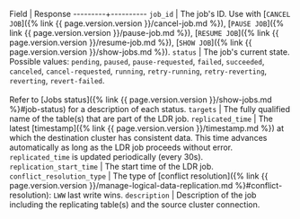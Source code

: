 Field    | Response
---------+----------
`job_id` | The job's ID. Use with [`CANCEL JOB`]({% link {{ page.version.version }}/cancel-job.md %}), [`PAUSE JOB`]({% link {{ page.version.version }}/pause-job.md %}), [`RESUME JOB`]({% link {{ page.version.version }}/resume-job.md %}), [`SHOW JOB`]({% link {{ page.version.version }}/show-jobs.md %}).
`status` | The job's current state. Possible values: `pending`, `paused`, `pause-requested`, `failed`, `succeeded`, `canceled`, `cancel-requested`, `running`, `retry-running`, `retry-reverting`, `reverting`, `revert-failed`.<br><br>Refer to [Jobs status]({% link {{ page.version.version }}/show-jobs.md %}#job-status) for a description of each status.
`targets` | The fully qualified name of the table(s) that are part of the LDR job.
`replicated_time` | The latest [timestamp]({% link {{ page.version.version }}/timestamp.md %}) at which the destination cluster has consistent data. This time advances automatically as long as the LDR job proceeds without error. `replicated_time` is updated periodically (every 30s).
`replication_start_time` | The start time of the LDR job.
`conflict_resolution_type` | The type of [conflict resolution]({% link {{ page.version.version }}/manage-logical-data-replication.md %}#conflict-resolution): `LWW` last write wins.
`description` | Description of the job including the replicating table(s) and the source cluster connection.
